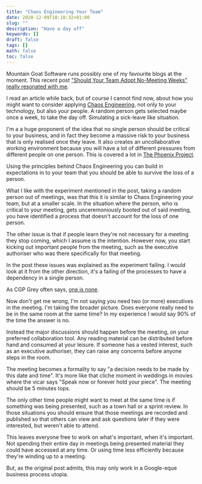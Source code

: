 ```yaml
---
title: "Chaos Engineering Your Team"
date: 2020-12-09T18:10:32+01:00
slug: ""
description: "Have a day off"
keywords: []
draft: false
tags: []
math: false
toc: false
---
```


Mountain Goat Software runs possibly one of my favourite blogs at the moment. This recent post ["Should Your Team Adopt No-Meeting Weeks" really resonated with me](https://www.mountaingoatsoftware.com/blog/should-your-team-adopt-no-meeting-weeks).

<!--alex ignore of-course-->
I read an article while back, but of course I cannot find now, about how you might want to consider applying [Chaos Engineering](https://en.wikipedia.org/wiki/Chaos_engineering), not only to your technology, but also your people. A random person gets selected maybe once a week, to take the day off. Simulating a sick-leave like situation.

I'm a a huge proponent of the idea that no single person should be critical to your business, and in fact they become a massive risk to your business that is only realised once they leave. It also creates an uncollaborative working environment because you will have a lot of different pressures from different people on one person. This is covered a lot in [The Phoenix Project](https://www.amazon.co.uk/Phoenix-Project-DevOps-Helping-Business-ebook/dp/B00AZRBLHO).

Using the principles behind Chaos Engineering you can build in expectations in to your team that you should be able to survive the loss of a person.

What I like with the experiment mentioned in the post, taking a random person out of meetings, was that this it is similar to Chaos Engineering your team, but at a smaller scale. In the situation where the person, who is critical to your meeting, gets unceremoniously booted out of said meeting, you have identified a process that doesn't account for the loss of one person.

The other issue is that if people learn they're not necessary for a meeting they stop coming, which I assume is the intention. However now, you start kicking out important people from the meeting, such as the executive authoriser who was there specifically for that meeting.

In the post these issues was explained as the experiment failing. I would look at it from the other direction, it's a failing of the processes to have a dependency in a single person.

As CGP Grey often says, [one is none](https://youtu.be/boezS4C_MFc).

Now don't get me wrong, I'm not saying you need two (or more) executives in the meeting. I'm taking the broader picture. Does everyone really need to be in the same room at the same time? In my experience I would say 90% of the time the answer is no.

Instead the major discussions should happen before the meeting, on your preferred collaboration tool. Any reading material can be distributed before hand and consumed at your leisure. If someone has a vested interest, such as an executive authoriser, they can raise any concerns before anyone steps in the room.

The meeting becomes a formality to say "a decision needs to be made by this date and time". It's more like that cliche moment in weddings in movies where the vicar says "Speak now or forever hold your piece". The meeting should be 5 minutes tops.

The only other time people might want to meet at the same time is if something was being presented, such as a town hall or a sprint review. In those situations you should ensure that those meetings are recorded and published so that others can view and ask questions later if they were interested, but weren't able to attend.

This leaves everyone free to work on what's important, when it's important. Not spending their entire day in meetings being presented material they could have accessed at any time. Or using time less efficiently because they're winding up to a meeting.

But, as the original post admits, this may only work in a Google-eque business process utopia.
